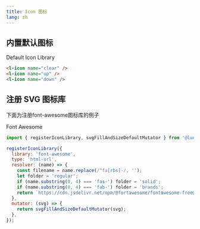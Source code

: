 ```yaml
---
title: Icon 图标
lang: zh
---
```


<script setup>
import { registerIconLibrary, svgFillAndSizeDefaultMutator } from '@lun/components';

registerIconLibrary({
  library: 'font-awesome',
  type: 'html-url',
  resolver: (name) => {
    const filename = name.replace(/^fa[rbs]-/, '');
    let folder = 'regular';
    if (name.substring(0, 4) === 'fas-') folder = 'solid';
    if (name.substring(0, 4) === 'fab-') folder = 'brands';
    return `https://cdn.jsdelivr.net/npm/@fortawesome/fontawesome-free@5.15.1/svgs/${folder}/${filename}.svg`;
  },
  mutator: (svg) => {
    return svgFillAndSizeDefaultMutator(svg);
  },
});
</script>

## 内置默认图标
<div>
  Default Icon Library
  <l-icon name="clear" />
  <l-icon name="up" />
  <l-icon name="down" />
  <l-icon name="x" />
</div>

```html
<l-icon name="clear" />
<l-icon name="up" />
<l-icon name="down" />
```

## 注册 SVG 图标库
下面为注册font-awesome图标库的例子

<div>
  Font Awesome
  <l-icon library="font-awesome" name="far-bell" />
  <l-icon library="font-awesome" name="fas-archive" />
  <l-icon library="font-awesome" name="fab-apple" />
</div>

```js
import { registerIconLibrary, svgFillAndSizeDefaultMutator } from '@lun/components';

registerIconLibrary({
  library: 'font-awesome',
  type: 'html-url',
  resolver: (name) => {
    const filename = name.replace(/^fa[rbs]-/, '');
    let folder = 'regular';
    if (name.substring(0, 4) === 'fas-') folder = 'solid';
    if (name.substring(0, 4) === 'fab-') folder = 'brands';
    return `https://cdn.jsdelivr.net/npm/@fortawesome/fontawesome-free@5.15.1/svgs/${folder}/${filename}.svg`;
  },
  mutator: (svg) => {
    return svgFillAndSizeDefaultMutator(svg);
  },
});
```

<style>
  l-icon::part(svg) {
    vertical-align: -0.125em;
  }
</style>